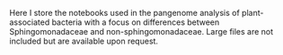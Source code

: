 Here I store the notebooks used in the pangenome analysis of plant-associated bacteria with a focus on differences between Sphingomonadaceae and non-sphingomonadaceae.
Large files are not included but are available upon request.
